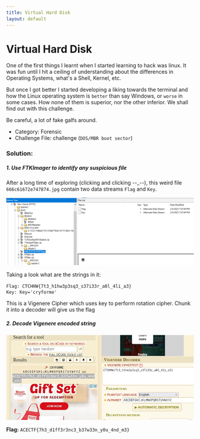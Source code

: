 ```yaml
---
title: Virtual Hard Disk
layout: default
---
```

# Virtual Hard Disk

One of the first things I learnt when I started learning to hack was linux. It was fun until I hit a ceiling of understanding about the differences in Operating Systems, what's a Shell, Kernel, etc.

But once I got better I started developing a liking towards the terminal and how the Linux operating system is `better` than say Windows, or `worse` in some cases. How none of them is superior, nor the other inferior. We shall find out with this challenge.

Be careful, a lot of fake galfs around.

- Category: Forensic
- Challenge File: challenge (`DOS/MBR boot sector`)

### Solution:
##### 1. Use FTKImager to identify any suspicious file
After a long time of exploring (clicking and clicking --\_\--), this weird file `666c61672e747874.jpg` contain two data streams `Flag` and `Key`. 

![acectf-forensic6.png](acectf-forensic6.png)

Taking a look what are the strings in it:
```
Flag: CTCHHW{7t3_h1hw3p3sq3_s37i33r_a0l_4li_a3}
Key: Key='cryforme'
```

This is a Vigenere Cipher which uses key to perform rotation cipher. Chunk it into a decoder will give us the flag

##### 2. Decode Vigenere encoded string 

![acectf-forensic7.png](acectf-forensic7.png)

**Flag:** `ACECTF{7h3_d1ff3r3nc3_b37w33n_y0u_4nd_m3}`
